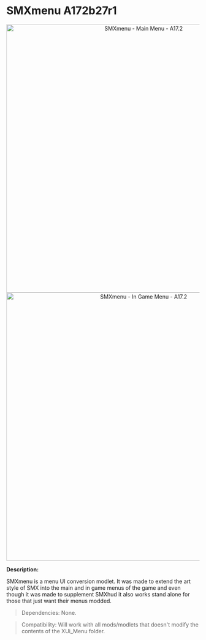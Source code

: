 # SMXmenu A172b27r1

<p align="center">
  <img src="https://i.imgur.com/MoMhwW1.jpg" width="700" title="SMXmenu - Main Menu - A17.2">
  
  <img src="https://i.imgur.com/WbrG2SM.jpg" width="700" title="SMXmenu - In Game Menu - A17.2">
</p>


**Description:**

SMXmenu is a menu UI conversion modlet. It was made to extend the art style of SMX into the main and in game menus of the game and even though it was made to supplement SMXhud it also works stand alone for those that just want their menus modded.

> Dependencies: None.

> Compatibility: Will work with all mods/modlets that doesn't modify the contents of the XUi_Menu folder.
